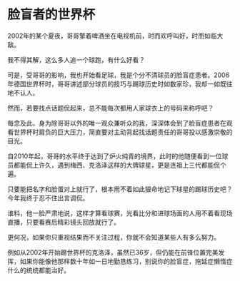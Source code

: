 # 脸盲者的世界杯

2002年的某个夏夜，哥哥擎着啤酒坐在电视机前，时而欢呼叫好，时而如临大敌。 

我不得其解，这么多人追一个球跑，有什么好看？ 

可是，受哥哥的影响，我也开始看足球，我是个分不清球员的脸盲症患者。2006年德国世界杯时，哥哥讲述部分球员的技巧与踢球历史时如数家珍，我却一如既往地不认人。 

然而，若要找点话题侃起来，总不能每次都用人家球衣上的号码来称呼吧？ 

每念及此，身为除哥哥以外的唯一观众兼听众的我，深深体会到了脸盲症患者在观看世界杯时肩负的巨大压力，简直要对主动背起找话题责任的哥哥投以感激崇敬的目光。 

自2010年起，哥哥的水平终于达到了炉火纯青的境界，此时的他随便看到一位球员都能侃上许久，遇到梅西、克洛泽这样的大牌球星，更是连祖上三代都能侃个遍。 

只要能把名字和脸蛋对上就行了，根本用不着如此狠命地记下球星的踢球历史吧？今年我终于忍不住出言调侃。 

谁料，他一脸严肃地说，这样才算看球赛，光看比分和进球场面的人用不着看现场直播，只要看赛后精彩镜头回放就行了。 

更何况，如果你只重视结果而不关注过程，你就不会知道某些人有多么努力。 

例如从2002年开始踢世界杯的克洛泽，虽然已36岁，但仍能在前锋位置完美发挥，如果你能像他那样数十年如一日地勤恳练习，别说你的脸盲症，拖延症懒惰症什么的统统都能治好。